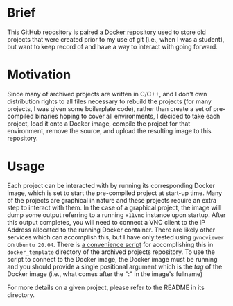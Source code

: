 # Brief
This GitHub repository is paired
[a Docker repository](https://hub.docker.com/repository/docker/connorjbracy/archived_projects_containers)
used to store old projects that were created prior to my use of git (i.e., when
I was a student), but want to keep record of and have a way to interact with
going forward.

# Motivation
Since many of archived projects are written in C/C++, and I don't own
distribution rights to all files necessary to rebuild the projects (for many
projects, I was given some boilerplate code), rather than create a set of
pre-compiled binaries hoping to cover all environments, I decided to take each
project, load it onto a Docker image, compile the project for that environment,
remove the source, and upload the resulting image to this repository.

# Usage
Each project can be interacted with by running its corresponding Docker image,
which is set to start the pre-compiled project at start-up time. Many of the
projects are graphical in nature and these projects require an extra step to
interact with them. In the case of a graphical project, the image will dump some
output referring to a running `x11vnc` instance upon startup. After this output
completes, you will need to connect a VNC client to the IP Address allocated to
the running Docker container. There are likely other services which can
accomplish this, but I have only tested using `gvncviewer` on `Ubuntu 20.04`.
There is
[a convenience script](https://github.com/connorjbracy/archived_projects/blob/main/docker_template/vnc_connect.sh)
for accomplishing this in `docker_template` directory of the archived projects
repository. To use the script to connect to the Docker image, the Docker image
must be running and you should provide a single positional argument which is
the *tag* of the Docker image (i.e., what comes after the ":" in the image's
fullname)

For more details on a given project, please refer to the README in its
directory.
